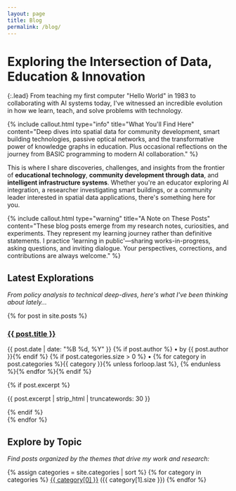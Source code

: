 ```yaml
---
layout: page
title: Blog
permalink: /blog/
---
```


# Exploring the Intersection of Data, Education & Innovation

{:.lead}
From teaching my first computer "Hello World" in 1983 to collaborating with AI systems today, I've witnessed an incredible evolution in how we learn, teach, and solve problems with technology.

{% include callout.html type="info" title="What You'll Find Here" content="Deep dives into spatial data for community development, smart building technologies, passive optical networks, and the transformative power of knowledge graphs in education. Plus occasional reflections on the journey from BASIC programming to modern AI collaboration." %}

This is where I share discoveries, challenges, and insights from the frontier of **educational technology**, **community development through data**, and **intelligent infrastructure systems**. Whether you're an educator exploring AI integration, a researcher investigating smart buildings, or a community leader interested in spatial data applications, there's something here for you.

{% include callout.html type="warning" title="A Note on These Posts" content="These blog posts emerge from my research notes, curiosities, and experiments. They represent my learning journey rather than definitive statements. I practice 'learning in public'—sharing works-in-progress, asking questions, and inviting dialogue. Your perspectives, corrections, and contributions are always welcome." %}

## Latest Explorations

*From policy analysis to technical deep-dives, here's what I've been thinking about lately...*

<div class="post-list">
{% for post in site.posts %}
  <article class="post-preview">
    <h3><a href="{{ post.url | relative_url }}">{{ post.title }}</a></h3>
    <p class="post-meta">
      <time datetime="{{ post.date | date_to_xmlschema }}">{{ post.date | date: "%B %d, %Y" }}</time>
      {% if post.author %} • by {{ post.author }}{% endif %}
      {% if post.categories.size > 0 %} • {% for category in post.categories %}{{ category }}{% unless forloop.last %}, {% endunless %}{% endfor %}{% endif %}
    </p>
    {% if post.excerpt %}
      <p class="post-excerpt">{{ post.excerpt | strip_html | truncatewords: 30 }}</p>
    {% endif %}
  </article>
{% endfor %}
</div>

## Explore by Topic

*Find posts organized by the themes that drive my work and research:*

<div class="categories">
{% assign categories = site.categories | sort %}
{% for category in categories %}
  <span class="category-tag">
    <a href="#{{ category[0] | slugify }}">{{ category[0] }}</a> ({{ category[1].size }})
  </span>
{% endfor %}
</div>